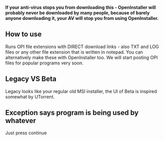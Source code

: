 **If your anti-virus stops you from downloading this - OpenInstaller will probably never be downloaded by many people, because of barely anyone downloading it, your AV will stop you from using OpenInstaller.**
## How to use
Runs OPI file extensions with DIRECT download links - also TXT and LOG files or any other file extension that is written in notepad. You can alternatively make these with OpenInstaller too. We will start posting OPI files for popular programs very soon.
## Legacy VS Beta
Legacy looks like your regular old MSI installer, the UI of Beta is inspired somewhat by UTorrent. 
## Exception says program is being used by whatever
Just press continue
